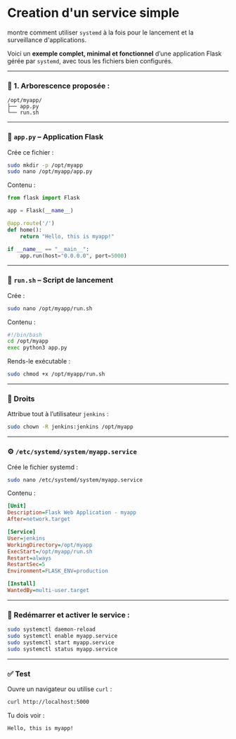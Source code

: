 # Creation d'un  service simple

montre comment utiliser `systemd` à la fois pour le lancement et la surveillance d'applications.

Voici un **exemple complet, minimal et fonctionnel** d’une application Flask gérée par `systemd`, avec tous les fichiers bien configurés.

---

### 🧱 1. Arborescence proposée :

```
/opt/myapp/
├── app.py
└── run.sh
```

---

### 📄 `app.py` – Application Flask

Crée ce fichier :

```bash
sudo mkdir -p /opt/myapp
sudo nano /opt/myapp/app.py
```

Contenu :

```python
from flask import Flask

app = Flask(__name__)

@app.route('/')
def home():
    return "Hello, this is myapp!"

if __name__ == "__main__":
    app.run(host="0.0.0.0", port=5000)
```

---

### 🔧 `run.sh` – Script de lancement

Crée :

```bash
sudo nano /opt/myapp/run.sh
```

Contenu :

```bash
#!/bin/bash
cd /opt/myapp
exec python3 app.py
```

Rends-le exécutable :

```bash
sudo chmod +x /opt/myapp/run.sh
```

---

### 👤 Droits

Attribue tout à l’utilisateur `jenkins` :

```bash
sudo chown -R jenkins:jenkins /opt/myapp
```

---

### ⚙️ `/etc/systemd/system/myapp.service`

Crée le fichier systemd :

```bash
sudo nano /etc/systemd/system/myapp.service
```

Contenu :

```ini
[Unit]
Description=Flask Web Application - myapp
After=network.target

[Service]
User=jenkins
WorkingDirectory=/opt/myapp
ExecStart=/opt/myapp/run.sh
Restart=always
RestartSec=5
Environment=FLASK_ENV=production

[Install]
WantedBy=multi-user.target
```

---

### 🚀 Redémarrer et activer le service :

```bash
sudo systemctl daemon-reload
sudo systemctl enable myapp.service
sudo systemctl start myapp.service
sudo systemctl status myapp.service
```

---

### ✅ Test

Ouvre un navigateur ou utilise `curl` :

```bash
curl http://localhost:5000
```

Tu dois voir :

```
Hello, this is myapp!
```

